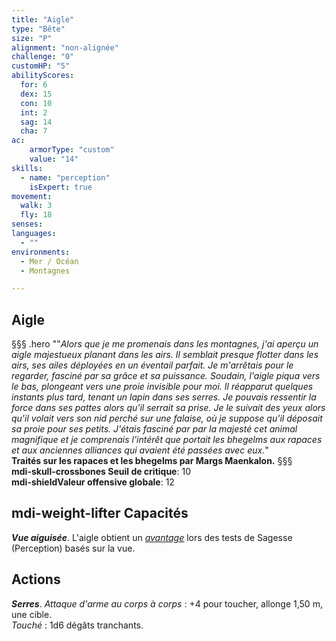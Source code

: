 ```yaml
---
title: "Aigle"
type: "Bête"
size: "P"
alignment: "non-alignée"
challenge: "0"
customHP: "5"
abilityScores:
  for: 6
  dex: 15
  con: 10
  int: 2
  sag: 14
  cha: 7
ac:
    armorType: "custom"
    value: "14"
skills:
  - name: "perception"
    isExpert: true
movement:
  walk: 3
  fly: 18
senses:
languages:
  - ""
environments:
  - Mer / Océan
  - Montagnes

---
```

## Aigle
§§§ .hero
""*Alors que je me promenais dans les montagnes, j'ai aperçu un aigle majestueux planant dans les airs. Il semblait presque flotter dans les airs, ses ailes déployées en un éventail parfait. Je m'arrêtais pour le regarder, fasciné par sa grâce et sa puissance.*
*Soudain, l'aigle piqua vers le bas, plongeant vers une proie invisible pour moi. Il réapparut quelques instants plus tard, tenant un lapin dans ses serres. Je pouvais ressentir la force dans ses pattes alors qu'il serrait sa prise.*
*Je le suivait des yeux alors qu'il volait vers son nid perché sur une falaise, où je suppose qu'il déposait sa proie pour ses petits. J'étais fasciné par par la majesté cet animal magnifique et je comprenais l'intérêt que portait les bhegelms aux rapaces et aux anciennes alliances qui avaient été passées avec eux.*"  
**Traités sur les rapaces et les bhegelms par Margs Maenkalon.**
§§§  
**<v-icon>mdi-skull-crossbones</v-icon> Seuil de critique**: 10        
**<v-icon>mdi-shield</v-icon>Valeur offensive globale**: 12     
## <v-icon>mdi-weight-lifter</v-icon> Capacités
_**Vue aiguisée**_. L'aigle obtient un [_avantage_](/utiliser-les-caracteristiques/#avantage-et-desavantage) lors des tests de Sagesse (Perception) basés sur la vue.

## Actions
_**Serres**_. _Attaque d'arme au corps à corps_ : +4 pour toucher, allonge 1,50 m, une cible.  
_Touché_ : 1d6 dégâts tranchants.
